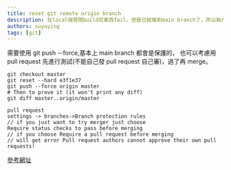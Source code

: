 ```yaml
---
title: reset git remote origin branch
description: 在local端發現build完東西fail，但是已經推到main branch了，所以執行遠端registry退版，需要使用 git push --force,基本上 main branch 都會是保護的，也可以考慮用 pull request 先進行測試(不能自己發 pull request 自己審)，過了再 merge。
authors: suyuying
tags: [git]
---
```


需要使用 git push --force,基本上 main branch 都會是保護的，
也可以考慮用 pull request 先進行測試(不能自己發 pull request 自己審)，過了再 merge。

<!--truncate-->

```
git checkout master
git reset --hard e3f1e37
git push --force origin master
# Then to prove it (it won't print any diff)
git diff master..origin/master
```

```
pull request
settings -> branches->Branch protection rules
// if you just want to try merger just choose
Require status checks to pass before merging
// if you choose Require a pull request before merging
// will get error Pull request authors cannot approve their own pull requests!

```

[參考網址](https://stackoverflow.com/questions/17667023/git-how-to-reset-origin-master-to-a-commit)
